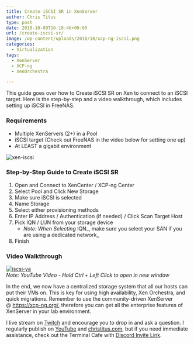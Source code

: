 ```yaml
---
title: Create iSCSI SR in XenServer
author: Chris Titus
type: post
date: 2018-10-09T16:18:46+00:00
url: /create-iscsi-sr/
image: /wp-content/uploads/2018/10/xcp-ng-iscsi.png
categories:
  - Virtualization
tags:
  - XenServer
  - XCP-ng
  - XenOrchestra

---
```

This guide goes over how to Create iSCSI SR on Xen to connect to an iSCSI target. Here is the step-by-step and a video walkthrough, which includes setting up iSCSI in FreeNAS.<!--more-->

### Requirements

  * Multiple XenServers (2+) in a Pool
  * iSCSI target (Check out FreeNAS in the video below for setting one up)
  * At LEAST a gigabit environment

![xen-iscsi](/wp-content/uploads/2018/10/xen-iscsi-sr.png)

### Step-by-Step Guide to Create iSCSI SR

  1. Open and Connect to XenCenter / XCP-ng Center
  2. Select Pool and Click New Storage
  3. Make sure iSCSI is selected
  4. Name Storage
  5. Select either provisioning methods
  6. Enter IP Address / Authentication (if needed) / Click Scan Target Host
  7. Pick IQN / LUN from your storage device 
      * _Note: When Selecting_ IQN_, make sure you select your SAN if you are using a dedicated network_
  8. Finish

### Video Walkthrough

[![iscsi-ya](https://img.youtube.com/vi/mn17fHzn2XQ/0.jpg)](https://www.youtube.com/watch?v=mn17fHzn2XQ)  
_Note: YouTube Video - Hold Ctrl + Left Click to open in new window_

In the end, we now have a centralized storage system that all our hosts can put their VMs on. This is key for using high availability, Xen Orchestra, and quick migrations. Remember to use the community-driven XenServer @ <https://xcp-ng.org/>, therefore you can get all the enterprise features of XenServer in your lab environment.

I live stream on [Twitch][1] and encourage you to drop in and ask a question. I regularly publish on [YouTube][2] and [christitus.com][3], but if you need immediate assistance, check out the Terminal Cafe with [Discord Invite Link][4].

 [1]: https://twitch.tv/christitustech
 [2]: https://www.youtube.com/c/ChrisTitusTech
 [3]: https://christitus.com/
 [4]: https://christitus.com/discord
